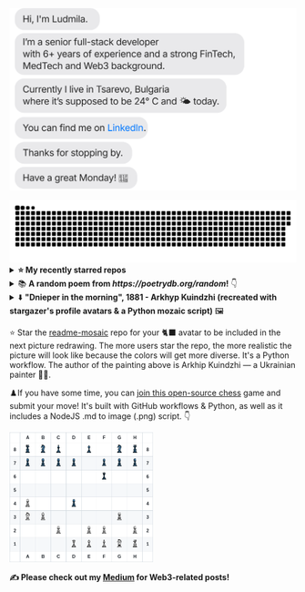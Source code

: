 [![](https://raw.githubusercontent.com/milaabl/milaabl/main/chat.svg)](https://www.linkedin.com/in/ludmila-a-dev/)

<!-- https://github.com/milaabl/milaabl/assets/86361434/c35b0e6f-acf0-435e-920d-b90faa4788ad -->

<img alt="Snake eating my contributions for breakfast🧉" src="https://raw.githubusercontent.com/milaabl/milaabl-readme/preview/github-contribution-grid-snake.svg" />

<details>
<summary>
  <strong>⭐ My recently starred repos </strong>
</summary>
  
<!-- Starred repos start -->
| Name | Url | Stars | Description |
| --- | --- |  --- |  --- |
| celer-network/sgn-v2-contracts|https://github.com/celer-network/sgn-v2-contracts|111|Smart Contracts for Celer State Guardian Network (SGN) V2 and cBridge V2|
| GregTakeo25/web3-react|https://github.com/GregTakeo25/web3-react|3|A simple, maximally extensible, dependency minimized framework for building modern Ethereum dApps|
| crytic/awesome-ethereum-security|https://github.com/crytic/awesome-ethereum-security|1191|A curated list of awesome Ethereum security references|
| ExtraFi/contracts-and-pools-info|https://github.com/ExtraFi/contracts-and-pools-info|3|The addresses of deployed contracts and farming/lending pools|
| EduardoMeloDev/Token-ERC721-Eduardo|https://github.com/EduardoMeloDev/Token-ERC721-Eduardo|2||
| sambernard/react-preload|https://github.com/sambernard/react-preload|151|Component to preload images before showing content|
| pcaversaccio/xdeployer|https://github.com/pcaversaccio/xdeployer|341|Hardhat plugin to deploy your smart contracts across multiple EVM chains with the same deterministic address.|
| code-423n4/2023-05-chainlink|https://github.com/code-423n4/2023-05-chainlink|9||
| trustwallet/trust-web3-provider|https://github.com/trustwallet/trust-web3-provider|616|Web3 javascript wrapper provider for iOS and Android platforms.|
| eqbtech/equilibria-contracts|https://github.com/eqbtech/equilibria-contracts|5||
| feross/buffer|https://github.com/feross/buffer|1661|The buffer module from node.js, for the browser.|
| jcsec-security/all-things-reentrancy|https://github.com/jcsec-security/all-things-reentrancy|93|Workshop about the different types of reentrancy attacks|
| trustwallet/assets|https://github.com/trustwallet/assets|4054|A comprehensive, up-to-date collection of information about several thousands (!) of crypto tokens.|
| bestiejs/platform.js|https://github.com/bestiejs/platform.js|3174|A platform detection library.|
| conventional-changelog/commitlint|https://github.com/conventional-changelog/commitlint|14315|📓 Lint commit messages|
| import-js/eslint-plugin-import|https://github.com/import-js/eslint-plugin-import|4977|ESLint plugin with rules that help validate proper imports.|
| lydell/eslint-plugin-simple-import-sort|https://github.com/lydell/eslint-plugin-simple-import-sort|1570|Easy autofixable import sorting.|
| golang-jwt/jwt|https://github.com/golang-jwt/jwt|5295|Community maintained clone of https://github.com/dgrijalva/jwt-go|
| go-playground/validator|https://github.com/go-playground/validator|13950|:100:Go Struct and Field validation, including Cross Field, Cross Struct, Map, Slice and Array diving|
| tailwindlabs/heroicons|https://github.com/tailwindlabs/heroicons|19270|A set of free MIT-licensed high-quality SVG icons for UI development.|
| alpaca-finance/alpies-contract|https://github.com/alpaca-finance/alpies-contract|5|Alpies. Alpaca NFT.|
| alpaca-finance/alperp-contract|https://github.com/alpaca-finance/alperp-contract|1||
| alpaca-finance/alpaca-v2-money-market|https://github.com/alpaca-finance/alpaca-v2-money-market|8||
| alpaca-finance/bsc-alpaca-contract|https://github.com/alpaca-finance/bsc-alpaca-contract|179|Smart Contracts for Alpaca Finance on Fantom & BNB Chain|
| Badger-Finance/badger-multisig|https://github.com/Badger-Finance/badger-multisig|25|Badger DAO's EVM multisig operations.|
| mongodb/mongo-go-driver|https://github.com/mongodb/mongo-go-driver|7609|The Official Golang driver for MongoDB|
| milaabl/proof-of-sloth-api|https://github.com/milaabl/proof-of-sloth-api|1||
| zacscoding/gin-rest-api-example|https://github.com/zacscoding/gin-rest-api-example|70|Exemplary RESTFul API built with go, gin, gorm|
| PauloPortugal/gin-gonic-rest-mongodb|https://github.com/PauloPortugal/gin-gonic-rest-mongodb|10|A simple Gin Gonic REST API using MongoDB|
| Seedifyfund/Launchpad-smart-contract|https://github.com/Seedifyfund/Launchpad-smart-contract|35||

<!-- Starred repos end -->

</details>

<details>
  <summary>📚 <strong>A random poem from <em>https://poetrydb.org/random</em>!</strong> 👇 </summary>

<!-- Start poem -->
# 💮 Elegy to the Memory of an Unfortunate Lady by *Alexander Pope*

<p>
    What beckoning ghost, along the moonlight shade<br/>Invites my steps, and points to yonder glade?<br/>'Tis she!--but why that bleeding bosom gored,<br/>Why dimly gleams the visionary sword?<br/>Oh, ever beauteous, ever friendly! tell,<br/>Is it, in heaven, a crime to love too well?<br/>To bear too tender, or too firm a heart,<br/>To act a lover's or a Roman's part?<br/>Is there no bright reversion in the sky,<br/>For those who greatly think, or bravely die?<br/><br/>Why bade ye else, ye Powers! her soul aspire<br/>Above the vulgar flight of low desire?<br/>Ambition first sprung from your blest abodes;<br/>The glorious fault of angels and of gods:<br/>Thence to their images on earth it flows,<br/>And in the breasts of kings and heroes glows.<br/>Most souls, 'tis true, but peep out once an age,<br/>Dull, sullen prisoners in the body's cage:<br/>Dim lights of life, that burn a length of years<br/>Useless, unseen, as lamps in sepulchres;<br/>Like Eastern kings a lazy state they keep,<br/>And, close confined to their own palace, sleep.<br/><br/>From these perhaps (ere Nature bade her die)<br/>Fate snatch'd her early to the pitying sky.<br/>As into air the purer spirits flow,<br/>And separate from their kindred dregs below;<br/>So flew the soul to its congenial place,<br/>Nor left one virtue to redeem her race.<br/><br/>But thou, false guardian of a charge too good,<br/>Thou, mean deserter of thy brother's blood!<br/>See on these ruby lips the trembling breath,<br/>These cheeks, now fading at the blast of death;<br/>Cold is that breast which warm'd the world before,<br/>And those love-darting eyes must roll no more.<br/>Thus, if Eternal Justice rules the ball,<br/>Thus shall your wives, and thus your children fall:<br/>On all the line a sudden vengeance waits,<br/>And frequent hearses shall besiege your gates.<br/>There passengers shall stand, and pointing say,<br/>(While the long funerals blacken all the way)<br/>'Lo, these were they, whose souls the Furies steel'd,<br/>And cursed with hearts unknowing how to yield.'<br/>Thus unlamented pass the proud away,<br/>The gaze of fools, and pageant of a day!<br/>So perish all, whose breast ne'er learn'd to glow<br/>For others' good, or melt at others' woe.<br/><br/>What can atone (O ever-injured Shade!)<br/>Thy fate unpitied, and thy rites unpaid?<br/>No friend's complaint, no kind domestic tear<br/>Pleased thy pale ghost, or graced thy mournful bier,<br/>By foreign hands thy dying eyes were closed,<br/>By foreign hands thy decent limbs composed,<br/>By foreign hands thy humble grave adorn'd,<br/>By strangers honour'd, and by strangers mourn'd!<br/>What, though no friends in sable weeds appear,<br/>Grieve for an hour, perhaps, then mourn a year,<br/>And bear about the mockery of woe<br/>To midnight dances, and the public show?<br/>What, though no weeping loves thy ashes grace,<br/>Nor polish'd marble emulate thy face?<br/>What, though no sacred earth allow thee room,<br/>Nor hallow'd dirge be mutter'd o'er thy tomb?<br/>Yet shall thy grave with rising flowers be dress'd,<br/>And the green turf lie lightly on thy breast:<br/>There shall the morn her earliest tears bestow,<br/>There the first roses of the year shall blow;<br/>While angels with their silver wings o'ershade<br/>The ground, now sacred by thy relics made.<br/><br/>So peaceful rests, without a stone, a name,<br/>What once had beauty, titles, wealth, and fame.<br/>How loved, how honour'd once, avails thee not,<br/>To whom related, or by whom begot;<br/>A heap of dust alone remains of thee,<br/>'Tis all thou art, and all the proud shall be!<br/><br/>Poets themselves must fall, like those they sung,<br/>Deaf the praised ear, and mute the tuneful tongue.<br/>Even he, whose soul now melts in mournful lays,<br/>Shall shortly want the generous tear he pays;<br/>Then from his closing eyes thy form shall part,<br/>And the last pang shall tear thee from his heart;<br/>Life's idle business at one gasp be o'er,<br/>The Muse forgot, and thou beloved no more!
</p>

***
<!-- End poem -->
</details>

<details>
<summary>
  ⬇️ <strong>"Dnieper in the morning", 1881 - Arkhyp Kuindzhi (recreated with stargazer's profile avatars & a Python mozaic script)</strong> 🖼️
</summary>

<img width="49%" src="https://raw.githubusercontent.com/milaabl/readme-mosaic/main/data/input.jpg" alt="Original picture"/>
<img width="49%" src="https://raw.githubusercontent.com/milaabl/readme-mosaic/main/data/output.jpg" alt="Output picture"/>
<img width="70%" src="https://raw.githubusercontent.com/milaabl/readme-mosaic/main/data/output.gif" alt="Output GIF"/>
</details>

⭐ Star the [readme-mosaic](https://github.com/milaabl/readme-mosaic) repo for your 🐈‍⬛ avatar to be included in the next picture redrawing. The more users star the repo, the more realistic the picture will look like because the colors will get more diverse. It's a Python workflow. The author of the painting above is Arkhip Kuindzhi — a Ukrainian painter 💙💛.

♟️If you have some time, you can [join this open-source chess](https://github.com/milaabl/readme-chess) game and submit your move! It's built with GitHub workflows & Python, as well as it includes a NodeJS .md to image (.png) script. 👇

<a href="https://github.com/milaabl/readme-chess/blob/master/README.md"><img src="https://raw.githubusercontent.com/milaabl/readme-chess/master/chess.png" alt="README chess dynamic game preview" width="50%" /></a>

<strong>✍️ Please check out my <a href="https://medium.com/@milaabl2405">Medium</a> for Web3-related posts!</strong>
